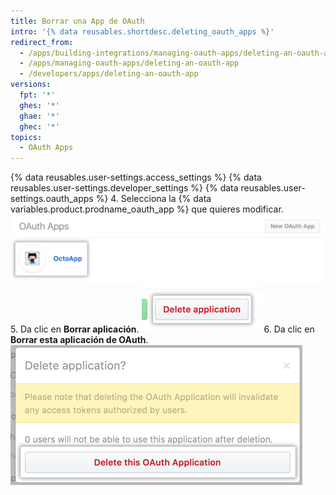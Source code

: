 ```yaml
---
title: Borrar una App de OAuth
intro: '{% data reusables.shortdesc.deleting_oauth_apps %}'
redirect_from:
  - /apps/building-integrations/managing-oauth-apps/deleting-an-oauth-app/
  - /apps/managing-oauth-apps/deleting-an-oauth-app
  - /developers/apps/deleting-an-oauth-app
versions:
  fpt: '*'
  ghes: '*'
  ghae: '*'
  ghec: '*'
topics:
  - OAuth Apps
---
```


{% data reusables.user-settings.access_settings %}
{% data reusables.user-settings.developer_settings %}
{% data reusables.user-settings.oauth_apps %}
4. Selecciona la {% data variables.product.prodname_oauth_app %} que quieres modificar. ![Seleccion de apps](/assets/images/oauth-apps/oauth_apps_choose_app_post2dot12.png)
5. Da clic en **Borrar aplicación**. ![Botón para borrar la aplicación](/assets/images/oauth-apps/oauth_apps_delete_application.png)
6. Da clic en **Borrar esta aplicación de OAuth**. ![Botón para confirmar el borrado](/assets/images/oauth-apps/oauth_apps_delete_confirm.png)
